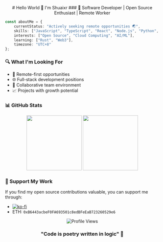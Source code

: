 <div align="center">
  # Hello World 👋 I'm Shuaixr
  ### 🚀 Software Developer | Open Source Enthusiast | Remote Worker
</div>

```typescript
const aboutMe = {
    currentStatus: "Actively seeking remote opportunities 🌏",
    skills: ["JavaScript", "TypeScript", "React", "Node.js", "Python", "Golang",],
    interests: ["Open Source", "Cloud Computing", "AI/ML"],
    learning: ["Rust", "Web3"],
    timezone: "UTC+8"
};
```

### 🔍 What I'm Looking For
- 💼 Remote-first opportunities
- 🌐 Full-stack development positions
- 🤝 Collaborative team environment
- 📈 Projects with growth potential

### 📊 GitHub Stats
<div align="center">
  <img height="180em" src="https://github-readme-stats.vercel.app/api?username=shuaixr&show_icons=true&theme=radical" />
  <img height="180em" src="https://github-readme-stats.vercel.app/api/top-langs/?username=shuaixr&layout=compact&theme=radical" />
</div>

### 💝 Support My Work
If you find my open source contributions valuable, you can support me through:
- [![ko-fi](https://ko-fi.com/img/githubbutton_sm.svg)](https://ko-fi.com/J3J2122A8L)
- ETH: `0xB6443acbeF0FA693501c8edBFeEaB723260529e6`

<div align="center">
  <img src="https://komarev.com/ghpvc/?username=shuaixr&color=blue" alt="Profile Views" />
  
  ### "Code is poetry written in logic" 💭
</div>
